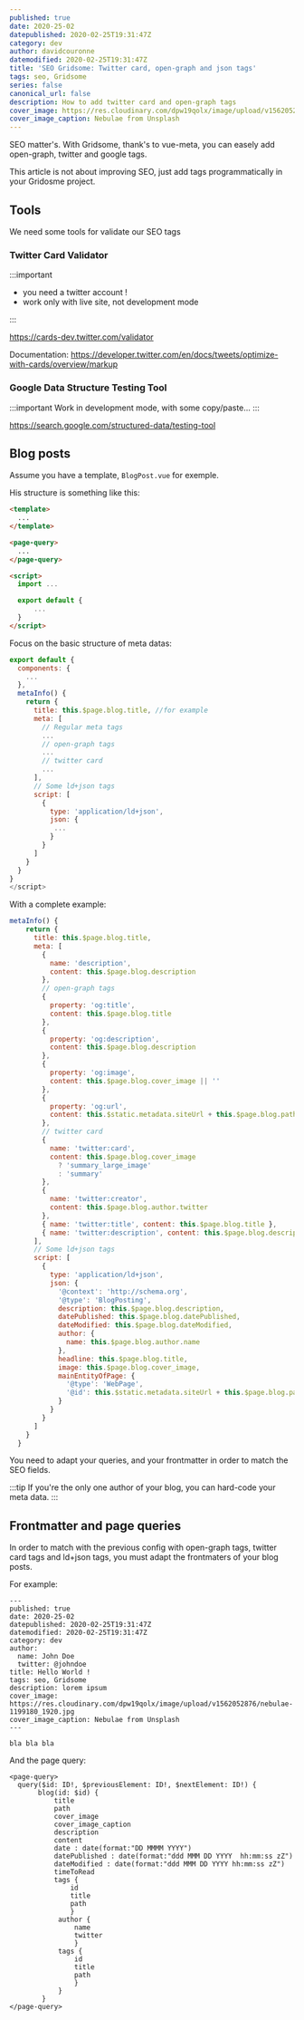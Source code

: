 ```yaml
---
published: true
date: 2020-25-02
datepublished: 2020-02-25T19:31:47Z
category: dev
author: davidcouronne
datemodified: 2020-02-25T19:31:47Z
title: 'SEO Gridsome: Twitter card, open-graph and json tags'
tags: seo, Gridsome
series: false
canonical_url: false
description: How to add twitter card and open-graph tags
cover_image: https://res.cloudinary.com/dpw19qolx/image/upload/v1562052876/nebulae-1199180_1920.jpg
cover_image_caption: Nebulae from Unsplash
---
```


SEO matter's. With Gridsome, thank's to vue-meta, you can easely add open-graph, twitter and google tags.

This article is not about improving SEO, just add tags programmatically in your Gridosme project.

## Tools

We need some tools for validate our SEO tags

### Twitter Card Validator

:::important

- you need a twitter account !
- work only with live site, not development mode

:::

https://cards-dev.twitter.com/validator

Documentation: https://developer.twitter.com/en/docs/tweets/optimize-with-cards/overview/markup

### Google Data Structure Testing Tool

:::important
Work in development mode, with some copy/paste...
:::

https://search.google.com/structured-data/testing-tool

## Blog posts

Assume you have a template, `BlogPost.vue` for exemple.

His structure is something like this:

```html
<template>
  ...
</template>

<page-query>
  ...
</page-query>

<script>
  import ...

  export default {
      ...
  }
</script>
```

Focus on the basic structure of meta datas:

```js
export default {
  components: {
    ...
  },
  metaInfo() {
    return {
      title: this.$page.blog.title, //for example
      meta: [
        // Regular meta tags
        ...
        // open-graph tags
        ...
        // twitter card
        ...
      ],
      // Some ld+json tags
      script: [
        {
          type: 'application/ld+json',
          json: {
           ...
          }
        }
      ]
    }
  }
}
</script>
```

With a complete example:

```js
metaInfo() {
    return {
      title: this.$page.blog.title,
      meta: [
        {
          name: 'description',
          content: this.$page.blog.description
        },
        // open-graph tags
        {
          property: 'og:title',
          content: this.$page.blog.title
        },
        {
          property: 'og:description',
          content: this.$page.blog.description
        },
        {
          property: 'og:image',
          content: this.$page.blog.cover_image || ''
        },
        {
          property: 'og:url',
          content: this.$static.metadata.siteUrl + this.$page.blog.path
        },
        // twitter card
        {
          name: 'twitter:card',
          content: this.$page.blog.cover_image
            ? 'summary_large_image'
            : 'summary'
        },
        {
          name: 'twitter:creator',
          content: this.$page.blog.author.twitter
        },
        { name: 'twitter:title', content: this.$page.blog.title },
        { name: 'twitter:description', content: this.$page.blog.description }
      ],
      // Some ld+json tags
      script: [
        {
          type: 'application/ld+json',
          json: {
            '@context': 'http://schema.org',
            '@type': 'BlogPosting',
            description: this.$page.blog.description,
            datePublished: this.$page.blog.datePublished,
            dateModified: this.$page.blog.dateModified,
            author: {
              name: this.$page.blog.author.name
            },
            headline: this.$page.blog.title,
            image: this.$page.blog.cover_image,
            mainEntityOfPage: {
              '@type': 'WebPage',
              '@id': this.$static.metadata.siteUrl + this.$page.blog.path
            }
          }
        }
      ]
    }
  }
```

You need to adapt your queries, and your frontmatter in order to match the SEO fields.

:::tip
If you're the only one author of your blog, you can hard-code your meta data.
:::

## Frontmatter and page queries

In order to match with the previous config with open-graph tags, twitter card tags and ld+json tags, you must adapt the frontmaters of your blog posts.

For example:

```md{codeTitle: "my-awesome-post.md"}
---
published: true
date: 2020-25-02
datepublished: 2020-02-25T19:31:47Z
datemodified: 2020-02-25T19:31:47Z
category: dev
author:
  name: John Doe
  twitter: @johndoe
title: Hello World !
tags: seo, Gridsome
description: lorem ipsum
cover_image: https://res.cloudinary.com/dpw19qolx/image/upload/v1562052876/nebulae-1199180_1920.jpg
cover_image_caption: Nebulae from Unsplash
---

bla bla bla
```

And the page query:

```html{codeTitle: "BlogPost.vue"}
<page-query>
  query($id: ID!, $previousElement: ID!, $nextElement: ID!) {
       blog(id: $id) {
           title
           path
           cover_image
           cover_image_caption
           description
           content
           date : date(format:"DD MMMM YYYY")
           datePublished : date(format:"ddd MMM DD YYYY  hh:mm:ss zZ")
           dateModified : date(format:"ddd MMM DD YYYY hh:mm:ss zZ")
           timeToRead
           tags {
               id
               title
               path
               }
            author {
                name
                twitter
                }
            tags {
                id
                title
                path
                }
            }
        }
</page-query>
```

